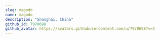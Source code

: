 ```yaml
---
slug: magodo
name: magodo
description: "Shanghai, China"
github_id: 7970698
github_avatar: https://avatars.githubusercontent.com/u/7970698?v=4
---
```


